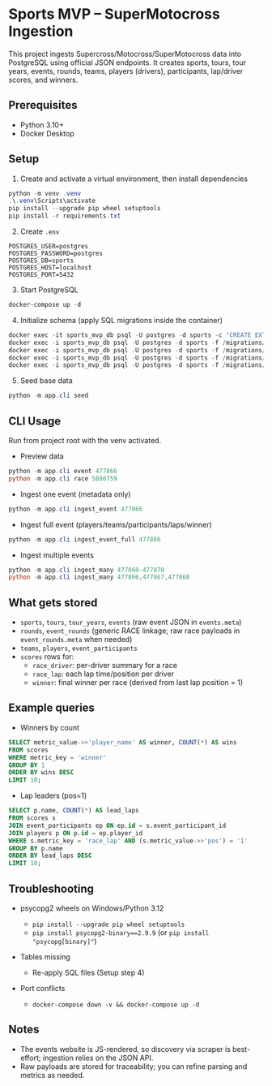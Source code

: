 # Sports MVP – SuperMotocross Ingestion

This project ingests Supercross/Motocross/SuperMotocross data into PostgreSQL using official JSON endpoints. It creates sports, tours, tour years, events, rounds, teams, players (drivers), participants, lap/driver scores, and winners.

## Prerequisites

- Python 3.10+
- Docker Desktop

## Setup

1) Create and activate a virtual environment, then install dependencies
```powershell
python -m venv .venv
.\.venv\Scripts\activate
pip install --upgrade pip wheel setuptools
pip install -r requirements.txt
```

2) Create `.env`
```env
POSTGRES_USER=postgres
POSTGRES_PASSWORD=postgres
POSTGRES_DB=sports
POSTGRES_HOST=localhost
POSTGRES_PORT=5432
```

3) Start PostgreSQL
```powershell
docker-compose up -d
```

4) Initialize schema (apply SQL migrations inside the container)
```powershell
docker exec -it sports_mvp_db psql -U postgres -d sports -c "CREATE EXTENSION IF NOT EXISTS \"uuid-ossp\";"
docker exec -i sports_mvp_db psql -U postgres -d sports -f /migrations/20250902_001_init_schema.sql
docker exec -i sports_mvp_db psql -U postgres -d sports -f /migrations/20250902_002_constraints.sql
docker exec -i sports_mvp_db psql -U postgres -d sports -f /migrations/20250902_003_triggers.sql
docker exec -i sports_mvp_db psql -U postgres -d sports -f /migrations/20250902_004_indexes.sql
```

5) Seed base data
```powershell
python -m app.cli seed
```

## CLI Usage

Run from project root with the venv activated.

- Preview data
```powershell
python -m app.cli event 477866
python -m app.cli race 5886759
```

- Ingest one event (metadata only)
```powershell
python -m app.cli ingest_event 477866
```

- Ingest full event (players/teams/participants/laps/winner)
```powershell
python -m app.cli ingest_event_full 477866
```

- Ingest multiple events
```powershell
python -m app.cli ingest_many 477860-477870
python -m app.cli ingest_many 477866,477867,477868
```

## What gets stored

- `sports`, `tours`, `tour_years`, `events` (raw event JSON in `events.meta`)
- `rounds`, `event_rounds` (generic RACE linkage; raw race payloads in `event_rounds.meta` when needed)
- `teams`, `players`, `event_participants`
- `scores` rows for:
  - `race_driver`: per-driver summary for a race
  - `race_lap`: each lap time/position per driver
  - `winner`: final winner per race (derived from last lap position = 1)

## Example queries

- Winners by count
```sql
SELECT metric_value->>'player_name' AS winner, COUNT(*) AS wins
FROM scores
WHERE metric_key = 'winner'
GROUP BY 1
ORDER BY wins DESC
LIMIT 10;
```

- Lap leaders (pos=1)
```sql
SELECT p.name, COUNT(*) AS lead_laps
FROM scores s
JOIN event_participants ep ON ep.id = s.event_participant_id
JOIN players p ON p.id = ep.player_id
WHERE s.metric_key = 'race_lap' AND (s.metric_value->>'pos') = '1'
GROUP BY p.name
ORDER BY lead_laps DESC
LIMIT 10;
```

## Troubleshooting

- psycopg2 wheels on Windows/Python 3.12
  - `pip install --upgrade pip wheel setuptools`
  - `pip install psycopg2-binary==2.9.9` (or `pip install "psycopg[binary]"`)

- Tables missing
  - Re-apply SQL files (Setup step 4)

- Port conflicts
  - `docker-compose down -v && docker-compose up -d`

## Notes

- The events website is JS-rendered, so discovery via scraper is best-effort; ingestion relies on the JSON API.
- Raw payloads are stored for traceability; you can refine parsing and metrics as needed.

```


